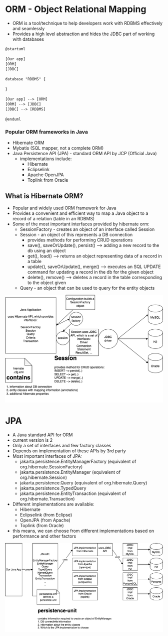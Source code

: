 # ORM - Object Relational Mapping

- ORM is a tool/technique to help developers work with RDBMS effectively and seamlessly
- Provides a high level abstraction and hides the JDBC part of working with databases

```plantuml
@startuml

[Our app]
[ORM]
[JDBC]

database "RDBMS" {

}

[Our app] --> [ORM]
[ORM] --> [JDBC]
[JDBC] --> [RDBMS]

@enduml
```

### Popular ORM frameworks in Java

- Hibernate ORM
- Mybatis (SQL mapper, not a complete ORM)
- Java Persistence API (JPA) - standard ORM API by JCP (Official Java)
  - implementations include:
    - Hibernate
    - Eclipselink
    - Apache OpenJPA
    - Toplink from Oracle

## What is Hibernate ORM?

- Popular and widely used ORM framework for Java
- Provides a convenient and efficient way to map a Java object to a record of a relation (table in an RDBMS)
- Some of the most important interfaces provided by hibernate orm:
  - SessionFactory - creates an object of an interface called Session
  - Session - an object of this represents a DB connection
    - provides methods for performing CRUD operations
    - save(), saveOrUpdate(), persist() --> adding a new record to the db using an object
    - get(), load() --> returns an object representing data of a record in a table
    - update(), saveOrUpdate(), merge() --> executes an SQL UPDATE command for updating a record in the db for the given object
    - delete(), remove() --> deletes a record in the table corresponding to the object given
  - Query - an object that can be used to query for the entity objects

![](hibernate-arch.dio.png)

# JPA

- A Java standard API for ORM
- current version is 2
- Only a set of interfaces and few factory classes
- Depends on implementation of these APIs by 3rd party
- Most important interfaces of JPA:
  - jakarta.persistence.EntityManagerFactory (equivalent of org.hibernate.SessionFactory)
  - jakarta.persistence.EntityManager (equivalent of org.hibernate.Session)
  - jakarta.persistence.Query (equivalent of org.hibernate.Query)
  - jakarta.persistence.TypedQuery
  - jakarta.persistence.EntityTransaction (equivalent of org.hibernate.Transaction)
- Different implementations are available:
  - Hibernate
  - Eclipselink (from Eclipse)
  - OpenJPA (from Apache)
  - Toplink (from Oracle)
- this means, we can choose from different implementations based on performance and other factors

![](./jpa-arch.dio.png)
